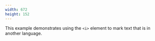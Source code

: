 ```yaml
---
width: 672
height: 152
---
```

This example demonstrates using the `<i>` element to mark text that is
in another language.
